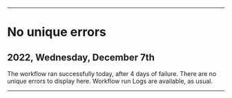 
***

# No unique errors

## 2022, Wednesday, December 7th

The workflow ran successfully today, after 4 days of failure. There are no unique errors to display here. Workflow run Logs are available, as usual.

***

